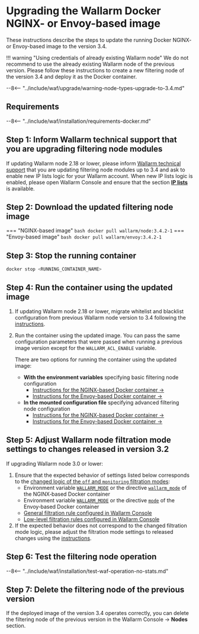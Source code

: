 [waf-mode-instr]:                   ../admin-en/configure-wallarm-mode.md
[logging-instr]:                    ../admin-en/configure-logging.md
[proxy-balancer-instr]:             ../admin-en/using-proxy-or-balancer-en.md
[process-time-limit-instr]:         ../admin-en/configure-parameters-en.md#wallarm_process_time_limit
[allocating-memory-guide]:          ../admin-en/configuration-guides/allocate-resources-for-waf-node.md
[enable-libdetection-docs]:         ../admin-en/configure-parameters-en.md#wallarm_enable_libdetection
[sqli-attack-desc]:                 ../attacks-vulns-list.md#sql-injection
[xss-attack-desc]:                  ../attacks-vulns-list.md#crosssite-scripting-xss
[img-test-attacks-in-ui]:           ../images/admin-guides/test-attacks-quickstart.png

# Upgrading the Wallarm Docker NGINX- or Envoy-based image

These instructions describe the steps to update the running Docker NGINX- or Envoy-based image to the version 3.4.

!!! warning "Using credentials of already existing Wallarm node"
    We do not recommend to use the already existing Wallarm node of the previous version. Please follow these instructions to create a new filtering node of the version 3.4 and deploy it as the Docker container.

--8<-- "../include/waf/upgrade/warning-node-types-upgrade-to-3.4.md"

## Requirements

--8<-- "../include/waf/installation/requirements-docker.md"

## Step 1: Inform Wallarm technical support that you are upgrading filtering node modules

If updating Wallarm node 2.18 or lower, please inform [Wallarm technical support](mailto:support@wallarm.com) that you are updating filtering node modules up to 3.4 and ask to enable new IP lists logic for your Wallarm account. When new IP lists logic is enabled, please open Wallarm Console and ensure that the section [**IP lists**](../user-guides/ip-lists/overview.md) is available.

## Step 2: Download the updated filtering node image

=== "NGINX-based image"
    ``` bash
    docker pull wallarm/node:3.4.2-1
    ```
=== "Envoy-based image"
    ``` bash
    docker pull wallarm/envoy:3.4.2-1
    ```

## Step 3: Stop the running container

```bash
docker stop <RUNNING_CONTAINER_NAME>
```

## Step 4: Run the container using the updated image

1. If updating Wallarm node 2.18 or lower, migrate whitelist and blacklist configuration from previous Wallarm node version to 3.4 following the [instructions](migrate-ip-lists-to-node-3.md).
2. Run the container using the updated image. You can pass the same configuration parameters that were passed when running a previous image version except for the `WALLARM_ACL_ENABLE` variable.

    There are two options for running the container using the updated image:

    * **With the environment variables** specifying basic filtering node configuration
        * [Instructions for the NGINX-based Docker container →](../admin-en/installation-docker-en.md#run-the-container-passing-the-environment-variables)
        * [Instructions for the Envoy-based Docker container →](../admin-en/installation-guides/envoy/envoy-docker.md#run-the-container-passing-the-environment-variables)
    * **In the mounted configuration file** specifying advanced filtering node configuration
        * [Instructions for the NGINX-based Docker container →](../admin-en/installation-docker-en.md#run-the-container-mounting-the-configuration-file)
        * [Instructions for the Envoy-based Docker container →](../admin-en/installation-guides/envoy/envoy-docker.md#run-the-container-mounting-envoyyaml)

## Step 5: Adjust Wallarm node filtration mode settings to changes released in version 3.2

If upgrading Wallarm node 3.0 or lower:

1. Ensure that the expected behavior of settings listed below corresponds to the [changed logic of the `off` and `monitoring` filtration modes](what-is-new.md):
      * Environment variable [`WALLARM_MODE`](../admin-en/installation-docker-en.md#run-the-container-passing-the-environment-variables) or the directive [`wallarm_mode`](../admin-en/configure-parameters-en.md#wallarm_mode) of the NGINX‑based Docker container
      * Environment variable [`WALLARM_MODE`](../admin-en/installation-guides/envoy/envoy-docker.md#run-the-container-passing-the-environment-variables) or the directive [`mode`](../admin-en/configuration-guides/envoy/fine-tuning.md#basic-settings) of the Envoy‑based Docker container
      * [General filtration rule configured in Wallarm Console](../user-guides/settings/general.md)
      * [Low-level filtration rules configured in Wallarm Console](../user-guides/rules/wallarm-mode-rule.md)
2. If the expected behavior does not correspond to the changed filtration mode logic, please adjust the filtration mode settings to released changes using the [instructions](../admin-en/configure-wallarm-mode.md).

## Step 6: Test the filtering node operation

--8<-- "../include/waf/installation/test-waf-operation-no-stats.md"

## Step 7: Delete the filtering node of the previous version

If the deployed image of the version 3.4 operates correctly, you can delete the filtering node of the previous version in the Wallarm Console → **Nodes** section.

